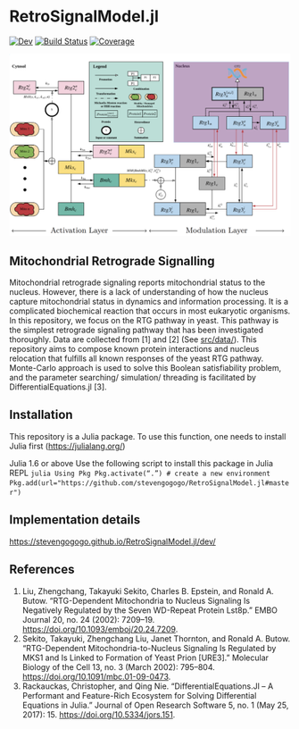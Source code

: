 # RetroSignalModel.jl

[![Dev](https://img.shields.io/badge/docs-dev-blue.svg)](https://stevengogogo.github.io/RetroSignalModel.jl/dev)
[![Build Status](https://github.com/stevengogogo/RetroSignalModel.jl/workflows/CI/badge.svg)](https://github.com/stevengogogo/RetroSignalModel.jl/actions)
[![Coverage](https://codecov.io/gh/stevengogogo/RetroSignalModel.jl/branch/master/graph/badge.svg)](https://codecov.io/gh/stevengogogo/RetroSignalModel.jl)


![rtgM4 model](docs/img/RTG_scheme.png)


## Mitochondrial Retrograde Signalling


Mitochondrial retrograde signaling reports mitochondrial status to the nucleus. However, there is a lack of understanding of how the nucleus capture mitochondrial status in dynamics and information processing. It is a complicated biochemical reaction that occurs in most eukaryotic organisms. In this repository, we focus on the RTG pathway in yeast. This pathway is the simplest retrograde signaling pathway that has been investigated thoroughly. Data are collected from [1] and [2] (See [src/data/](src/data/)). This repository aims to compose known protein interactions and nucleus relocation that fulfills all known responses of the yeast RTG pathway. Monte-Carlo approach is used to solve this Boolean satisfiability problem, and the parameter searching/ simulation/ threading is facilitated by DifferentialEquations.jl [3]. 


## Installation

This repository is a Julia package. To use this function, one needs to install Julia first (https://julialang.org/)

Julia 1.6 or above
Use the following script to install this package in Julia REPL
    ```julia
    Using Pkg
    Pkg.activate(“.”) # create a new environment
   Pkg.add(url="https://github.com/stevengogogo/RetroSignalModel.jl#master")
    ```


## Implementation details

https://stevengogogo.github.io/RetroSignalModel.jl/dev/

## References

1. Liu, Zhengchang, Takayuki Sekito, Charles B. Epstein, and Ronald A. Butow. “RTG-Dependent Mitochondria to Nucleus Signaling Is Negatively Regulated by the Seven WD-Repeat Protein Lst8p.” EMBO Journal 20, no. 24 (2002): 7209–19. https://doi.org/10.1093/emboj/20.24.7209.
2. Sekito, Takayuki, Zhengchang Liu, Janet Thornton, and Ronald A. Butow. “RTG-Dependent Mitochondria-to-Nucleus Signaling Is Regulated by MKS1 and Is Linked to Formation of Yeast Prion [URE3].” Molecular Biology of the Cell 13, no. 3 (March 2002): 795–804. https://doi.org/10.1091/mbc.01-09-0473.
3. Rackauckas, Christopher, and Qing Nie. “DifferentialEquations.Jl – A Performant and Feature-Rich Ecosystem for Solving Differential Equations in Julia.” Journal of Open Research Software 5, no. 1 (May 25, 2017): 15. https://doi.org/10.5334/jors.151.
